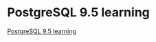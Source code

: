 # PostgreSQL 9.5 learning
[PostgreSQL 9.5 learning](https://aiwithcloud.com/2022/09/15/postgresql_9-5_learning/)